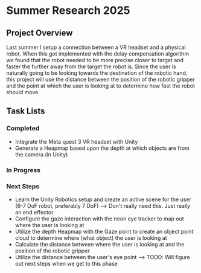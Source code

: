 # Summer Research 2025

## Project Overview
Last summer I setup a connection between a VR headset and a physical robot. When this got implemented with the delay compensation algorithm we found that the robot needed to be more precise closer to target and faster the further away from the target the robot is. Since the user is naturally going to be looking towards the destination of the robotic hand, this project will use the distance between the position of the robotic gripper and the point at which the user is looking at to determine how fast the robot should move.

## Task Lists
### Completed
- Integrate the Meta quest 3 VR headset with Unity
- Generate a Heapmap based upon the depth at which objects are from the camera (in Unity)

### In Progress

### Next Steps
- Learn the Unity Robotics setup and create an active scene for the user (6-7 DoF robot, preferably 7 DoF) --> Don't really need this. Just really an end effector
- Configure the gaze interaction with the neon eye tracker to map out where the user is looking at
- Utilize the depth Heapmap with the Gaze point to create an object point cloud to determine where (what object) the user is looking at
- Calculate the distance between where the user is looking at and the position of the robotic gripper
- Utilize the distance between the user's eye point --> TODO: Will figure out next steps when we get to this phase
